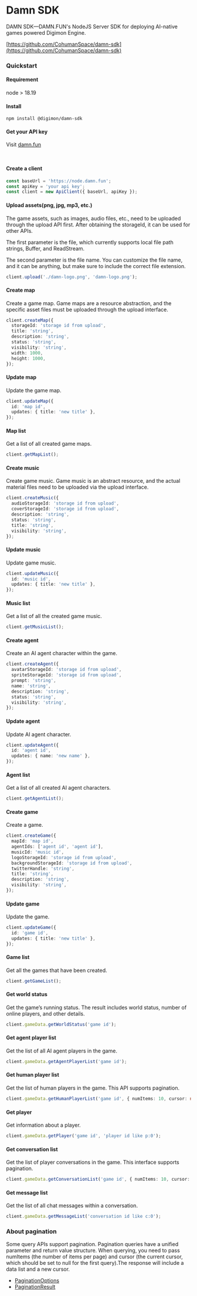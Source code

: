 # Damn SDK

DAMN SDK—DAMN.FUN's NodeJS Server SDK for deploying AI-native games powered Digimon Engine.

[https://github.com/CohumanSpace/damn-sdk](https://github.com/CohumanSpace/damn-sdk)

### Quickstart

#### Requirement

node > 18.19

#### Install

```
npm install @digimon/damn-sdk
```

#### Get your API key

Visit [damn.fun](https://damn.fun/)

<figure><img src="../.gitbook/assets/image.png" alt=""><figcaption></figcaption></figure>

<figure><img src="../.gitbook/assets/image (1).png" alt=""><figcaption></figcaption></figure>

#### Create a client

```typescript
const baseUrl = 'https://node.damn.fun';
const apiKey = 'your api key';
const client = new ApiClient({ baseUrl, apiKey });
```

#### Upload assets(png, jpg, mp3, etc.)

The game assets, such as images, audio files, etc., need to be uploaded through the upload API first. After obtaining the storageId, it can be used for other APIs.

The first parameter is the file, which currently supports local file path strings, Buffer, and ReadStream.

The second parameter is the file name. You can customize the file name, and it can be anything, but make sure to include the correct file extension.

```typescript
client.upload('./damn-logo.png', 'damn-logo.png');
```

#### Create map

Create a game map. Game maps are a resource abstraction, and the specific asset files must be uploaded through the upload interface.

```typescript
client.createMap({
  storageId: 'storage id from upload',
  title: 'string',
  description: 'string',
  status: 'string',
  visibility: 'string',
  width: 1000,
  height: 1000,
});
```

#### Update map

Update the game map.

```typescript
client.updateMap({
  id: 'map id',
  updates: { title: 'new title' },
});
```

#### Map list

Get a list of all created game maps.

```typescript
client.getMapList();
```

#### Create music

Create game music. Game music is an abstract resource, and the actual material files need to be uploaded via the upload interface.

```typescript
client.createMusic({
  audioStorageId: 'storage id from upload',
  coverStorageId: 'storage id from upload',
  description: 'string',
  status: 'string',
  title: 'string',
  visibility: 'string',
});
```

#### Update music

Update game music.

```typescript
client.updateMusic({
  id: 'music id',
  updates: { title: 'new title' },
});
```

#### Music list

Get a list of all the created game music.

```typescript
client.getMusicList();
```

#### Create agent

Create an AI agent character within the game.

```typescript
client.createAgent({
  avatarStorageId: 'storage id from upload',
  spriteStorageId: 'storage id from upload',
  prompt: 'string',
  name: 'string',
  description: 'string',
  status: 'string',
  visibility: 'string',
});
```

#### Update agent

Update AI agent character.

```typescript
client.updateAgent({
  id: 'agent id',
  updates: { name: 'new name' },
});
```

#### Agent list

Get a list of all created AI agent characters.

```typescript
client.getAgentList();
```

#### Create game

Create a game.

```typescript
client.createGame({
  mapId: 'map id',
  agentIds: ['agent id', 'agent id'],
  musicId: 'music id',
  logoStorageId: 'storage id from upload',
  backgroundStorageId: 'storage id from upload',
  twitterHandle: 'string',
  title: 'string',
  description: 'string',
  visibility: 'string',
});
```

#### Update game

Update the game.

```typescript
client.updateGame({
  id: 'game id',
  updates: { title: 'new title' },
});
```

#### Game list

Get all the games that have been created.

```typescript
client.getGameList();
```

#### Get world status

Get the game’s running status. The result includes world status, number of online players, and other details.

```typescript
client.gameData.getWorldStatus('game id');
```

#### Get agent player list

Get the list of all AI agent players in the game.

```typescript
client.gameData.getAgentPlayerList('game id');
```

#### Get human player list

Get the list of human players in the game. This API supports pagination.

```typescript
client.gameData.getHumanPlayerList('game id', { numItems: 10, cursor: null });
```

#### Get player

Get information about a player.

```typescript
client.gameData.getPlayer('game id', 'player id like p:0');
```

#### Get conversation list

Get the list of player conversations in the game. This interface supports pagination.

```typescript
client.gameData.getConversationList('game id', { numItems: 10, cursor: null });
```

#### Get message list

Get the list of all chat messages within a conversation.

```typescript
client.gameData.getMessageList('conversation id like c:0');
```



### About pagination

Some query APIs support pagination. Pagination queries have a unified parameter and return value structure. When querying, you need to pass numItems (the number of items per page) and cursor (the current cursor, which should be set to null for the first query).The response will include a data list and a new cursor.

* [PaginationOptions](https://github.com/CohumanSpace/damn-sdk/blob/b4b8d30addd37134eb50a84785b5c74860180403/src/types.ts#L3)
* [PaginationResult](https://github.com/CohumanSpace/damn-sdk/blob/b4b8d30addd37134eb50a84785b5c74860180403/src/types.ts#L4)
